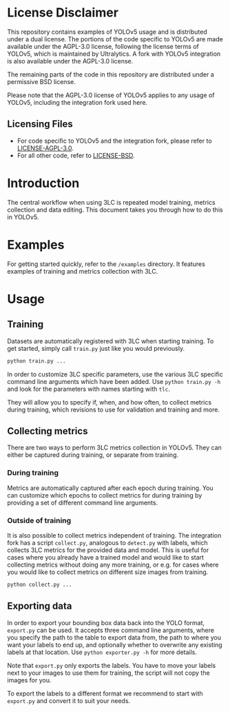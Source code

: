 # License Disclaimer

This repository contains examples of YOLOv5 usage and is distributed under a dual license. The portions of the code specific to YOLOv5 are made available under the AGPL-3.0 license, following the license terms of YOLOv5, which is maintained by Ultralytics. A fork with YOLOv5 integration is also available under the AGPL-3.0 license.

The remaining parts of the code in this repository are distributed under a permissive BSD license.

Please note that the AGPL-3.0 license of YOLOv5 applies to any usage of YOLOv5, including the integration fork used here.

## Licensing Files
- For code specific to YOLOv5 and the integration fork, please refer to [LICENSE-AGPL-3.0](./LICENSE-AGPL-3.0).
- For all other code, refer to [LICENSE-BSD](./LICENSE-BSD).

# Introduction
The central workflow when using 3LC is repeated model training, metrics collection and data editing. This document takes you through how to do this in YOLOv5.

# Examples
For getting started quickly, refer to the `/examples` directory. It features examples of training and metrics collection with 3LC.

# Usage

## Training

Datasets are automatically registered with 3LC when starting training. To get started, simply call `train.py` just like you would previously.
```python
python train.py ...
```

In order to customize 3LC specific parameters, use the various 3LC specific command line arguments which have been added. Use `python train.py -h` and look for the parameters with names starting with `tlc`.

They will allow you to specify if, when, and how often, to collect metrics during training, which revisions to use for validation and training and more.

## Collecting metrics
There are two ways to perform 3LC metrics collection in YOLOv5. They can either be captured during training, or separate from training.

### During training
Metrics are automatically captured after each epoch during training. You can customize which epochs to collect metrics for during training by providing a set of different command line arguments.

### Outside of training
It is also possible to collect metrics independent of training. The integration fork has a script `collect.py`, analogous to `detect.py` with labels, which collects 3LC metrics for the provided data and model. This is useful for cases where you already have a trained model and would like to start collecting metrics without doing any more training, or e.g. for cases where you would like to collect metrics on different size images from training.

```python
python collect.py ...
```

## Exporting data
In order to export your bounding box data back into the YOLO format, `export.py` can be used. It accepts three command line arguments, where you specify the path to the table to export data from, the path to where you want your labels to end up, and optionally whether to overwrite any existing labels at that location. Use `python exporter.py -h` for more details.

Note that `export.py` only exports the labels. You have to move your labels next to your images to use them for training, the script will not copy the images for you.

To export the labels to a different format we recommend to start with `export.py` and convert it to suit your needs.